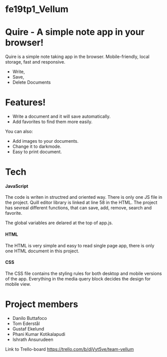 # fe19tp1_Vellum

# Quire - A simple note app in your browser!


Quire is a simple note taking app in the browser. Mobile-friendly, local storage, fast and responsive.  

  - Write,
  - Save,
  - Delete Documents

# Features!

  - Write a document and it will save automatically.
  - Add favorites to find them more easily.

You can also:
  - Add images to your documents. 
  - Change it to darkmode.
  - Easy to print document. 


# Tech

#### JavaScript

The code is writen in structred and oriented way. There is only one JS file in the project. Quill editor library is linked at line 58 in the HTML. The project has sevreal different functions, that can save, add, remove, search and favorite.

The global variables are delared at the top of app.js.

#### HTML 

The HTML is very simple and easy to read single page app, there is only one HTML document in this project. 

#### CSS

The CSS file contains the styling rules for both desktop and mobile versions of the app. 
Everything in the media query block decides the design for mobile view.


# Project members 
- Danilo Buttafoco
- Tom Ederstål
- Gustaf Ekelund
- Phani Kumar Kotikalapudi
- Ishrath Ansurudeen

Link to Trello-board https://trello.com/b/djVyt5ve/team-vellum
